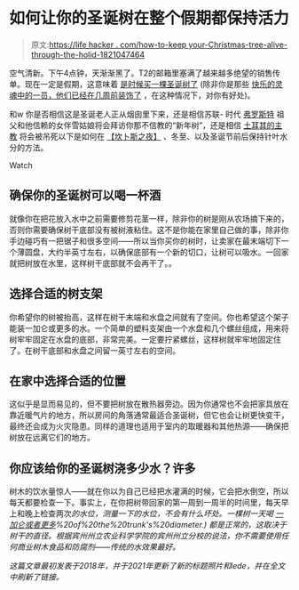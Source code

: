 # 如何让你的圣诞树在整个假期都保持活力

> 原文:[https://life hacker . com/how-to-keep your-Christmas-tree-alive-through-the-holid-1821047464](https://lifehacker.com/how-to-keep-your-christmas-tree-alive-through-the-holid-1821047464)

空气清新。下午4点钟，天渐渐黑了。T2的邮箱里塞满了越来越多绝望的销售传单。现在一定是假期，这意味着 [是时候买一棵圣诞树了](https://lifehacker.com/the-best-time-to-buy-a-christmas-tree-this-year-1848066388) (除非你是那些 [快乐的灵魂中的一员，他们已经在几周前装饰了](https://lifehacker.com/why-its-actually-good-to-decorate-early-for-christmas-1848074688) ，在这种情况下，对你有好处)。

和w 你是否相信这是圣诞老人正从烟囱里下来，还是相信苏联- 时代 [弗罗斯特](https://en.wikipedia.org/wiki/Ded_Moroz) 祖父和他信赖的女伴雪姑娘将会拜访你那不信教的“新年树”，还是相信 [土耳其的主教](https://en.wikipedia.org/wiki/Saint_Nicholas) 将会被吊死以下是如何在 [【坎卜斯之夜】](https://www.smithsonianmag.com/travel/krampus-could-come-you-holiday-season-180957438/) 、冬至、以及圣诞节前后保持针叶水分的方法。

Watch

## 确保你的圣诞树可以喝一杯酒

就像你在把花放入水中之前需要修剪花茎一样，除非你的树是刚从农场摘下来的，否则你需要确保树干底部没有被树液粘住。这不是你能在家里自己做的事，除非你手边碰巧有一把锯子和很多空间——所以当你买你的树时，让卖家在最末端切下一个薄圆盘，大约半英寸左右，以确保底部有一个新的切口，让树可以吸水。一回家就把树放在水里，这样树干底部就不会再干了。。

## 选择合适的树支架

你希望你的树被抬高，这样在树干末端和水盘之间就有了空间。你也希望这个架子能装一加仑或更多的水。一个简单的塑料支架由一个水盘和几个螺丝组成，用来将树牢牢固定在水盘的底部，非常完美。一定要拧紧螺丝，这样树就牢牢地固定住了。在树干底部和水盘之间留一英寸左右的空间。

## 在家中选择合适的位置

这似乎是显而易见的，但不要把树放在散热器旁边。因为你通常也不会把家具放在靠近暖气片的地方，所以房间的角落通常最适合圣诞树，但它也会让树更快变干，最终还会成为火灾隐患。同样的道理也适用于室内的取暖器和其他热源——确保把树放在远离它们的地方。

## 你应该给你的圣诞树浇多少水？许多

树木的饮水量惊人——就在你以为自己已经把水灌满的时候，它会把水倒空，所以每天都要检查一下。事实上，在你把树带回家的第一周到一周半的时间里，每天早上和晚上检查两次*的水位，测量一下的水位，不会有什么坏处。一棵树一天喝 [一加仑或者更多](https://people.howstuffworks.com/culture-traditions/holidays-christmas/christmas-tree6.htm#:~:text=The%20average%20Christmas%20tree%20can,cm)%20of%20the%20trunk's%20diameter.) 都是正常的，这取决于树干的直径。根据宾州州立农业科学学院的宾州州立分校的说法，你不需要使用任何商业树木食品和防腐剂——传统的水效果最好。*

*这篇文章最初发表于2018年，并于2021年更新了新的标题照片和lede，并在全文中刷新了链接。*
